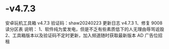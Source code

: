 # -v4.7.3
安卓玩机工具箱 v4.7.3 验证码：shaw20240223  更新日志 v4.7.3 1、修复 9008读分区表  说明： 1、软件纯为爱发电，但是不乏有些素质低下的人无理由辱骂诋毁 2、工具箱版本以及验证码不定时更新，加入频道随时获取最新版本  AD 广告位招租
